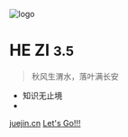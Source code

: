 ![logo](./favicon.ico)

# HE ZI <small>3.5</small>

> 秋风生渭水，落叶满长安

- 知识无止境
- 

[juejin.cn](https://juejin.cn/user/937260512711853)
[Let's Go!!!](./README.md)